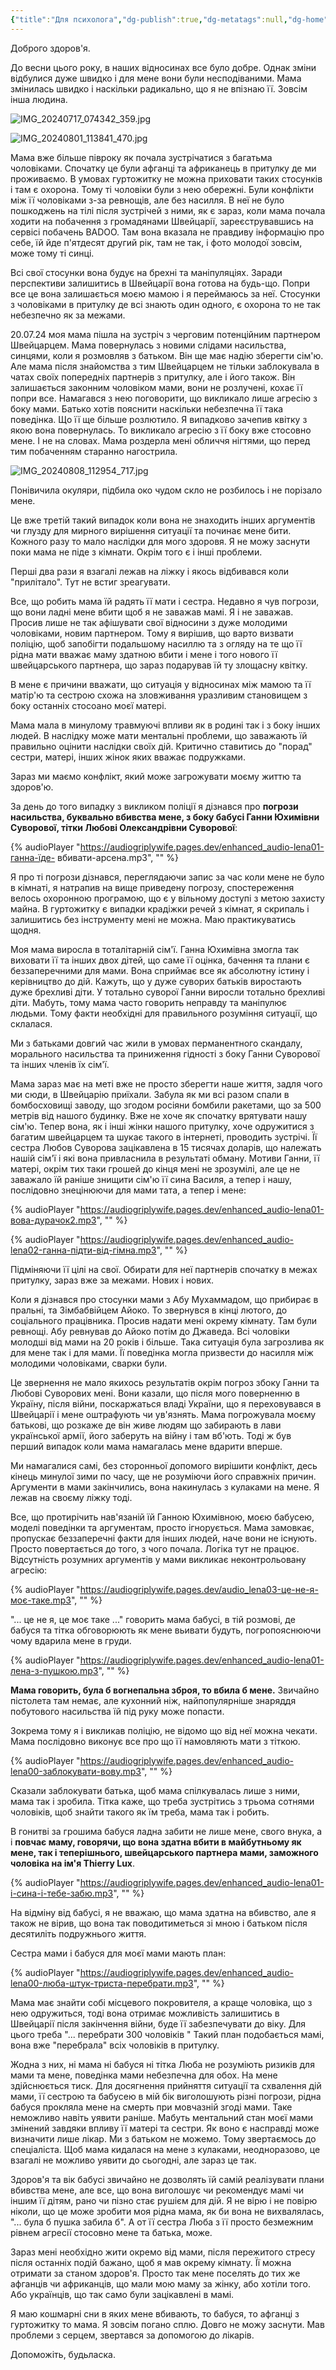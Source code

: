 ```yaml
---
{"title":"Для психолога","dg-publish":true,"dg-metatags":null,"dg-home":false,"permalink":"/ukrayinska/dlya-psihologa/","dgPassFrontmatter":true,"noteIcon":""}
---
```


Доброго здоров'я.

До весни цього року, в наших відносинах все було добре. Однак зміни відбулися дуже швидко і для мене вони були несподіваними. Мама змінилась швидко і наскільки радикально, що я не впізнаю її. Зовсім інша людина.

![IMG_20240717_074342_359.jpg](/img/user/IMG_20240717_074342_359.jpg)

![IMG_20240801_113841_470.jpg](/img/user/IMG_20240801_113841_470.jpg)

Мама вже більше півроку як почала зустрічатися з багатьма чоловіками. Спочатку це були афганці та африканець в притулку де ми проживаємо. В умовах гуртожитку не можна приховати таких стосунків і там є охорона. Тому ті чоловіки були з нею обережні. Були конфлікти між її чоловіками з-за ревнощів, але без насилля. В неї не було пошкоджень на тілі після зустрічей з ними, як є зараз, коли мама почала ходити на побачення з громадянами Швейцарії, зареєструвавшись на сервісі побачень BADOO. Там вона вказала не правдиву інформацію про себе, їй йде п'ятдесят другий рік, там не так, і фото молодої зовсім, може тому ті синці.

Всі свої стосунки вона будує на брехні та маніпуляціях. Заради перспективи залишитись в Швейцарії вона готова на будь-що. Попри все це вона залишається моєю мамою і я переймаюсь за неї. Стосунки з чоловіками в притулку де всі знають один одного, є охорона то не так небезпечно як за межами. 

20.07.24 моя мама пішла на зустріч з черговим потенційним партнером Швейцарцем.
Мама повернулась з новими слідами насильства, синцями, коли я розмовляв з батьком. Він ще має надію зберегти сім'ю. Але мама після знайомства з тим Швейцарцем не тільки заблокувала в чатах своїх попередніх партнерів з притулку, але і його також. Він залишається законним чоловіком мами, вони не розлучені, кохає її попри все. Намагався з нею поговорити, що викликало лише агресію з боку мами. Батько хотів пояснити наскільки небезпечна її така поведінка. Що її ще більше розлютило. Я випадково зачепив квітку з якою вона повернулась. То викликало агресію з її боку вже стосовно мене. І не на словах. Мама роздерла мені обличчя нігтями, що перед тим побаченням старанно нагострила. 

![IMG_20240808_112954_717.jpg](/img/user/IMG_20240808_112954_717.jpg)

Понівичила окуляри, підбила око чудом скло не розбилось і не порізало мене.

Це вже третій такий випадок коли вона не знаходить інших аргументів чи глузду для мирного вирішення ситуації та починає мене бити. Кожного разу то мало наслідки для мого здоровя. Я не можу заснути поки мама не піде з кімнати. Окрім того є і інші проблеми. 

Перші два рази я взагалі лежав на ліжку і якось відбивався коли "прилітало". Тут не встиг зреагувати. 

Все, що робить мама їй радять її мати і сестра. Недавно я чув погрози, що вони ладні мене вбити щоб я не заважав мамі. Я і не заважав. Просив лише не так афішувати свої відносини з дуже молодими чоловіками, новим партнером. Тому я вирішив, що варто визвати поліцію, щоб запобігти подальшому насиллю та з огляду на те що її рідна мати вважає маму здатною вбити і мене і того нового її швейцарського партнера, що зараз подарував їй ту злощасну квітку.

В мене  є причини вважати, що ситуація у відносинах між мамою та її матір'ю та сестрою схожа на зловживання уразливим становищем з боку останніх стосоано моєї матері.

Мама мала в минулому травмуючі впливи як в родині так і з боку інших людей. В наслідку може мати ментальні проблеми, що заважають їй правильно оцінити наслідки своїх дій. Критично ставитись до "порад" сестри, матері, інших жінок яких вважає подружками. 

Зараз ми маємо конфлікт, який може загрожувати моєму життю та здоров'ю. 

За день до того випадку з викликом поліції я дізнався про
 **погрози насильства, буквально вбивства мене, з боку бабусі Ганни Юхимівни Суворової, тітки Любові Олександрівни Суворової**:

{% audioPlayer "https://audiogriplywife.pages.dev/enhanced_audio-lena01-ганна-їде- вбивати-арсена.mp3", "" %}

Я про ті погрози дізнався, переглядаючи запис за час коли мене не було в кімнаті, я натрапив на вище приведену погрозу, спостереження велось охоронною програмою, що є у вільному доступі з метою захисту майна. В гуртожитку є випадки крадіжки речей з кімнат, я скрипаль і залишитись без інструменту мені не можна. Маю практикуватись щодня.

Моя мама виросла в тоталітарній сім'ї. Ганна Юхимівна змогла так виховати її та інших двох дітей, що саме її оцінка, бачення та плани є беззаперечними для мами. Вона сприймає все як абсолютну істину і керівництво до дій. Кажуть, що у дуже суворих батьків виростають дуже брехливі діти. У тотально суворої Ганни виросли тотально брехливі діти. Мабуть, тому мама часто говорить неправду та маніпулює людьми. Тому факти необхідні для правильного розуміння ситуації, що склалася. 

Ми з батьками довгий час жили в умовах перманентного скандалу, морального насильства та приниження гідності з боку Ганни Суворової та інших членів їх сім'ї.

Мама зараз має на меті вже не просто зберегти наше життя, задля чого ми сюди, в Швейцарію приїхали. Забула як ми всі разом спали в бомбосховищі заводу, що згодом росіяни бомбили ракетами, що за 500 метрів від нашого будинку. Вже не хоче як спочатку врятувати нашу сім'ю. Тепер вона, як і інші жінки нашого притулку, хоче одружитися з багатим швейцарцем та шукає такого в інтернеті, проводить зустрічі. Її сестра Любов Суворова зацікавлена в 15 тисячах доларів, що належать нашій сім'ї і які вона привласнила в результаті обману. Мотиви Ганни, її матері, окрім тих таки грошей до кінця мені не зрозумілі, але це не заважало їй раніше знищити сім'ю її сина Василя, а тепер і нашу, послідовно знецінюючи для мами тата, а тепер і мене:

{% audioPlayer "https://audiogriplywife.pages.dev/enhanced_audio-lena01-вова-дурачок2.mp3", "" %}

{% audioPlayer "https://audiogriplywife.pages.dev/enhanced_audio-lena02-ганна-підти-від-гімна.mp3", "" %}

Підміняючи її цілі на свої. Обирати для неї партнерів спочатку в межах притулку, зараз вже за межами. Нових і нових. 

Коли я дізнався про стосунки мами з Абу Мухаммадом, що прибирає в пральні, та Зімбабвійцем Айоко. То звернувся в кінці лютого, до соціального працівника. Просив надати мені окрему кімнату. Там були ревнощі. Абу ревнував до Айоко потім до Джаведа. Всі чоловіки молодші від мами на 20 років і більше. Така ситуація була загрозлива як для мене так і для мами. Її поведінка могла призвести до насилля між молодими чоловіками, сварки були.

Це звернення не мало якихось результатів окрім погроз збоку Ганни та Любові Суворових мені. Вони казали, що після мого поверненню в Україну, після війни, поскаржаться владі України, що я переховувався в Швейцарії і мене оштрафують чи ув'язнять. Мама погрожувала моєму батькові, що розкаже де він живе людям що забирають в лави української армії, його заберуть на війну і там вб'ють. Тоді ж був перший випадок коли мама намагалась мене вдарити вперше.

Ми намагалися самі, без сторонньої допомого вирішити конфлікт, десь кінець минулої зими по часу, ще не розуміючи його справжніх причин. Аргументи в мами закінчились, вона накинулась з кулаками на мене. Я лежав на своєму ліжку тоді.

Все, що протирічить нав'язаній їй Ганною Юхимівною, моєю бабусею, моделі поведінки та аргументам, просто ігнорується. Мама замовкає, пропускає беззаперечні факти для інших людей, наче вони не існують. Просто повертається до того, з чого почала. Логіка тут не працює. Відсутність розумних аргументів у мами викликає неконтрольовану агресію:

{% audioPlayer "https://audiogriplywife.pages.dev/audio_lena03-це-не-я-моє-таке.mp3", "" %}

"... це не я, це моє таке ..." говорить мама бабусі, в тій розмові, де бабуся та тітка обговорюють як мене вьивати будуть, погропояснюючи чому вдарила мене в груди. 

{% audioPlayer "https://audiogriplywife.pages.dev/enhanced_audio-lena01-лена-з-пушкою.mp3", "" %}

**Мама говорить, була б вогнепальна зброя, то вбила б мене.** Звичайно пістолета там немає, але кухонний ніж, найпопулярніше знаряддя побутового насильства їй під руку може попасти.

Зокрема тому я і викликав поліцію, не відомо що від неї можна чекати. Мама послідовно виконує все про що її намовляють мати з тіткою.

{% audioPlayer "https://audiogriplywife.pages.dev/enhanced_audio-lena00-заблокувати-вову.mp3", "" %}

Сказали заблокувати батька, щоб мама спілкувалась лише з ними, мама так і зробила. Тітка каже, що треба зустрітись з трьома сотнями чоловіків, щоб знайти такого як їм треба, мама так і робить.

В гонитві за грошима бабуся ладна забити не лише мене, свого внука, а і **повчає маму, говорячи, що вона здатна  вбити в майбутньому як мене, так і теперішнього, швейцарського партнера мами, заможного чоловіка на ім'я Thierry Lux**.

{% audioPlayer "https://audiogriplywife.pages.dev/enhanced_audio-lena01-і-сина-і-тебе-забю.mp3", "" %}

На відміну від бабусі, я не вважаю, що мама здатна на вбивство, але я також не вірив, що вона так поводитиметься зі мною і батьком після десятиліть подружнього життя. 

Сестра мами і бабуся для моєї мами мають план:

{% audioPlayer "https://audiogriplywife.pages.dev/enhanced_audio-lena00-люба-штук-триста-перебрати.mp3", "" %}

Мама має знайти собі місцевого покровителя, а краще чоловіка, що з нею одружиться, тоді вона отримає можливість залишитись в Швейцарії після закінчення війни, буде її забезпечувати до віку. Для цього треба "... перебрати 300 чоловіків " Такий план подобається мамі, вона вже "перебрала" всіх чоловіків в притулку.

Жодна з них, ні мама ні бабуся ні тітка Люба не розуміють ризиків для мами та мене, поведінка мами небезпечна для обох. На мене здійснюється тиск. Для досягнення прийняття ситуації та схвалення дій мами, її сестрою та бабусею в мій бік виголошують різні погрози, рідна бабуся прокляла мене на смерть при мовчазній згоді мами. Таке неможливо навіть уявити раніше. Мабуть ментальний стан моєї мами  змінений завдяки впливу її матері та сестри. Як воно є насправді може визначити лише лікар. Ми з батьком не можемо. Тому звертаємось до спеціаліста. Щоб мама кидалася на мене з кулаками, неодноразово, це взагалі не можливо уявити до сьогодні, але зараз це так.

Здоров'я та вік бабусі звичайно не дозволять їй самій реалізувати плани вбивства мене, але все, що вона виголошує чи рекомендує мамі чи іншим її дітям, рано чи пізно стає рушієм для дій. Я не вірю і не повірю ніколи, що це може зробити моя рідна мама, як би вона не вихвалялась, "... була б пушка забила б". А от її сестра Люба з її просто безмежним рівнем агресії стосовно мене та батька, може. 

Зараз мені необхідно жити окремо від мами, після пережитого стресу після останніх подій бажано, щоб я мав окрему кімнату. Її можна отримати за станом здоров'я. Просто так мене поселять до тих же афганців чи африканців, що мали мою маму за жінку, або хотіли того. Або українців, що так само були зацікавлені в мамі.

Я маю кошмарні сни в яких мене вбивають, то бабуся, то афганці з гуртожитку то мама. Я зовсім погано сплю. Довго не можу заснути. Мав проблеми з серцем, звертався за допомогою до лікарів.

Допоможіть, будьласка.